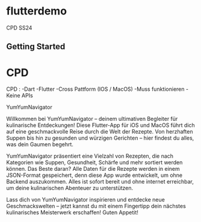 # flutterdemo

CPD SS24

## Getting Started


# CPD

CPD :
-Dart 
-Flutter
-Cross Pattform (IOS / MacOS)
-Muss funktionieren
-Keine APIs

YumYumNavigator

Willkommen bei YumYumNavigator – deinem ultimativen Begleiter für kulinarische Entdeckungen! Diese Flutter-App für iOS und MacOS führt dich auf eine geschmackvolle Reise durch die Welt der Rezepte. Von herzhaften Suppen bis hin zu gesunden und würzigen Gerichten – hier findest du alles, was dein Gaumen begehrt.

YumYumNavigator präsentiert eine Vielzahl von Rezepten, die nach Kategorien wie Suppen, Gesundheit, Schärfe und mehr sortiert werden können. Das Beste daran? Alle Daten für die Rezepte werden in einem JSON-Format gespeichert, denn diese App wurde entwickelt, um ohne Backend auszukommen. Alles ist sofort bereit und ohne internet erreichbar, um deine kulinarischen Abenteuer zu unterstützen.

Lass dich von YumYumNavigator inspirieren und entdecke neue Geschmackswelten – jetzt kannst du mit einem Fingertipp dein nächstes kulinarisches Meisterwerk erschaffen! Guten Appetit!










